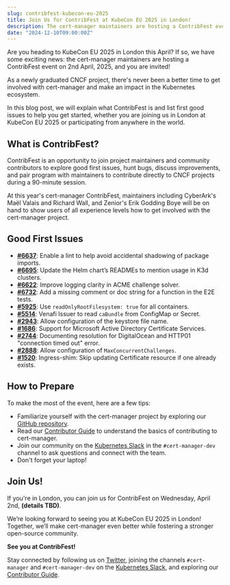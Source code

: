```yaml
---
slug: contribfest-kubecon-eu-2025
title: Join Us for ContribFest at KubeCon EU 2025 in London!
description: The cert-manager maintainers are hosting a ContribFest event on 2nd April, 2025, and you are invited!
date: "2024-12-10T09:00:00Z"
---
```


Are you heading to KubeCon EU 2025 in London this April? If so, we have some exciting news: the cert-manager maintainers are hosting a ContribFest event on 2nd April, 2025, and you are invited!

As a newly graduated CNCF project, there's never been a better time to get involved with cert-manager and make an impact in the Kubernetes ecosystem.

In this blog post, we will explain what ContribFest is and list first good issues to help you get started, whether you are joining us in London at KubeCon EU 2025 or participating from anywhere in the world.

## What is ContribFest?

ContribFest is an opportunity to join project maintainers and community contributors to explore good first issues, hunt bugs, discuss improvements, and pair program with maintainers to contribute directly to CNCF projects during a 90-minute session.

At this year's cert-manager ContribFest, maintainers including CyberArk's Maël Valais and Richard Wall, and Zenior's Erik Godding Boye will be on hand to show users of all experience levels how to get involved with the cert-manager project.

## Good First Issues

- **[#6637](https://github.com/cert-manager/cert-manager/issues/6637)**: Enable a lint to help avoid accidental shadowing of package imports.
- **[#6695](https://github.com/cert-manager/cert-manager/issues/6695)**: Update the Helm chart’s READMEs to mention usage in K3d clusters.
- **[#6622](https://github.com/cert-manager/cert-manager/issues/6622)**: Improve logging clarity in ACME challenge solver.
- **[#6732](https://github.com/cert-manager/cert-manager/issues/6732)**: Add a missing comment or doc string for a function in the E2E tests.
- **[#5925](https://github.com/cert-manager/cert-manager/issues/5925)**: Use `readOnlyRootFilesystem: true` for all containers.
- **[#5514](https://github.com/cert-manager/cert-manager/issues/5514)**: Venafi Issuer to read `caBundle` from ConfigMap or Secret.
- **[#2943](https://github.com/cert-manager/cert-manager/issues/2943)**: Allow configuration of the keystore file name.
- **[#1686](https://github.com/cert-manager/cert-manager/issues/1686)**: Support for Microsoft Active Directory Certificate Services.
- **[#2744](https://github.com/cert-manager/cert-manager/issues/2744)**: Documenting resolution for DigitalOcean and HTTP01 "connection timed out" error.
- **[#2888](https://github.com/cert-manager/cert-manager/issues/2888)**: Allow configuration of `MaxConcurrentChallenges`.
- **[#1520](https://github.com/cert-manager/cert-manager/issues/1520)**: Ingress-shim: Skip updating Certificate resource if one already exists.

## How to Prepare

To make the most of the event, here are a few tips:

- Familiarize yourself with the cert-manager project by exploring our [GitHub repository](https://github.com/cert-manager/cert-manager).
- Read our [Contributor Guide](https://cert-manager.io/docs/contributing/) to understand the basics of contributing to cert-manager.
- Join our community on the [Kubernetes Slack](https://slack.k8s.io/) in the `#cert-manager-dev` channel to ask questions and connect with the team.
- Don't forget your laptop!

## Join Us!

If you're in London, you can join us for ContribFest on Wednesday, April 2nd, **(details TBD)**.


We’re looking forward to seeing you at KubeCon EU 2025 in London! Together, we’ll make cert-manager even better while fostering a stronger open-source community.

**See you at ContribFest!**

Stay connected by following us on [Twitter](https://twitter.com/cert_manager), joining the channels `#cert-manager` and `#cert-manager-dev` on the [Kubernetes Slack](https://slack.k8s.io/), and exploring our [Contributor Guide](https://cert-manager.io/docs/contributing/).
